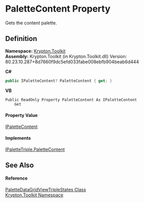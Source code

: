 # PaletteContent Property


Gets the content palette.



## Definition
**Namespace:** <a href="79d2eac2-21f4-54ff-7552-b20c33c30600.md">Krypton.Toolkit</a>  
**Assembly:** Krypton.Toolkit (in Krypton.Toolkit.dll) Version: 80.23.10.287+8d7660f9dc5efd033fabe008ebfb904beab6d444

**C#**
``` C#
public IPaletteContent? PaletteContent { get; }
```
**VB**
``` VB
Public ReadOnly Property PaletteContent As IPaletteContent
	Get
```



#### Property Value
<a href="f2a5541d-c7c1-2c4b-162d-a4616ecccc95.md">IPaletteContent</a>

#### Implements
<a href="fa021aa7-024f-422d-906a-aeb0d849f3dc.md">IPaletteTriple.PaletteContent</a>  


## See Also


#### Reference
<a href="b37bd3d1-98fa-62a5-5b8c-df7ac9277bbf.md">PaletteDataGridViewTripleStates Class</a>  
<a href="79d2eac2-21f4-54ff-7552-b20c33c30600.md">Krypton.Toolkit Namespace</a>  
